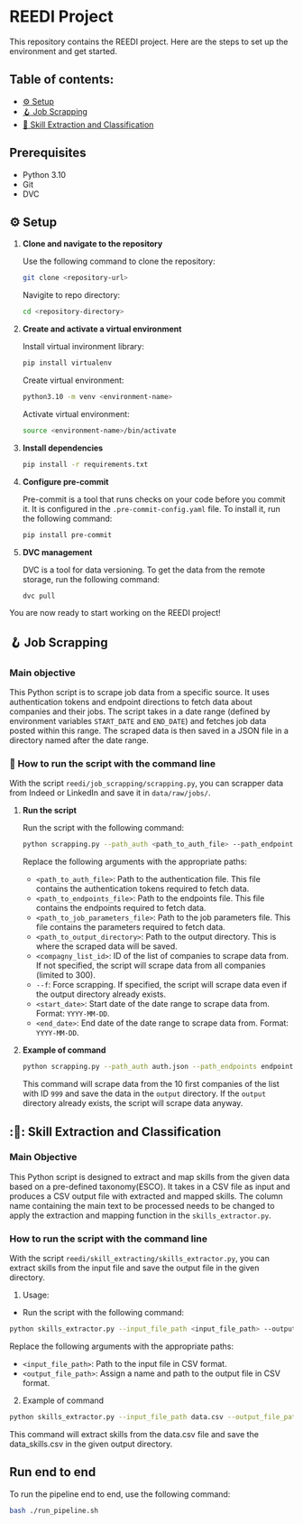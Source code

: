 # REEDI Project

This repository contains the REEDI project. Here are the steps to set up the environment and get started.

## Table of contents:

- [:gear: Setup](#setup)
- [:hook: Job Scrapping](#job-scrapping)
- [:mag_right: Skill Extraction and Classification](#skill-extraction-and-classification)


## Prerequisites

- Python 3.10
- Git
- DVC

## :gear: Setup

1. **Clone and navigate to the repository**

    Use the following command to clone the repository:

    ```bash
    git clone <repository-url>
    ```

    Navigite to repo directory:

    ```bash
    cd <repository-directory>
    ```

2. **Create and activate a virtual environment**

    Install virtual invironment library:

    ```bash
    pip install virtualenv

    ```

    Create virtual environment:

    ```bash
    python3.10 -m venv <environment-name>

    ```

    Activate virtual environment:

    ```bash
    source <environment-name>/bin/activate

    ```

3. **Install dependencies**

    ```bash
    pip install -r requirements.txt
    ```

4. **Configure pre-commit**

    Pre-commit is a tool that runs checks on your code before you commit it. It is configured in the `.pre-commit-config.yaml` file. To install it, run the following command:

    ```bash
    pip install pre-commit
    ```

5. **DVC management**

    DVC is a tool for data versioning. To get the data from the remote storage, run the following command:

    ```bash
    dvc pull
    ```


You are now ready to start working on the REEDI project!


## :hook: Job Scrapping

### Main objective

This Python script is    to scrape job data from a specific source. It uses authentication tokens and endpoint directions to fetch data about companies and their jobs. The script takes in a date range (defined by environment variables `START_DATE` and `END_DATE`) and fetches job data posted within this range. The scraped data is then saved in a JSON file in a directory named after the date range.

### :snake: How to run the script with the command line

With the script `reedi/job_scrapping/scrapping.py`, you can scrapper data from Indeed or LinkedIn and save it in `data/raw/jobs/`.

1. **Run the script**

    Run the script with the following command:

    ```bash
    python scrapping.py --path_auth <path_to_auth_file> --path_endpoints <path_to_endpoints_file> --path_job <path_to_job_parameters_file> --path_output <path_to_output_directory> [--id <compagny_list_id>] [--limit_compagny <number_of_companies>] [--f <force_scrapping>]]  --start_date <start_date> --end_date <end_date>
    ```

    Replace the following arguments with the appropriate paths:
    - `<path_to_auth_file>`: Path to the authentication file. This file contains the authentication tokens required to fetch data.
    - `<path_to_endpoints_file>`: Path to the endpoints file. This file contains the endpoints required to fetch data.
    - `<path_to_job_parameters_file>`: Path to the job parameters file. This file contains the parameters required to fetch data.
    - `<path_to_output_directory>`: Path to the output directory. This is where the scraped data will be saved.
    - `<compagny_list_id>`: ID of the list of companies to scrape data from. If not specified, the script will scrape data from all companies (limited to 300).
    - `--f`: Force scrapping. If specified, the script will scrape data even if the output directory already exists.
    - `<start_date>`: Start date of the date range to scrape data from. Format: `YYYY-MM-DD`.
    - `<end_date>`: End date of the date range to scrape data from. Format: `YYYY-MM-DD`.

2. **Example of command**

    ```bash
    python scrapping.py --path_auth auth.json --path_endpoints endpoints.json --path_job job_parameters.json --path_output output --id 999 --limit_compagny 10 --f
    ```

    This command will scrape data from the 10 first companies of the list with ID `999` and save the data in the `output` directory. If the `output` directory already exists, the script will scrape data anyway.


## :🔎: Skill Extraction and Classification 
### Main Objective
This Python script is designed to extract and map skills from the given data based on a pre-defined taxonomy(ESCO). It takes in a CSV file as input and produces a CSV output file with extracted and mapped skills. The column name containing the main text to be processed needs to be changed to apply the extraction and mapping function in the `skills_extractor.py`.

### How to run the script with the command line
With the script `reedi/skill_extracting/skills_extractor.py`, you can extract skills from the input file and save the output file in the given directory.

1. Usage:
- Run the script with the following command:
```bash
python skills_extractor.py --input_file_path <input_file_path> --output_file_path <output_file_path>
```

Replace the following arguments with the appropriate paths:
- `<input_file_path>`: Path to the input file in CSV format.
- `<output_file_path>`: Assign a name and path to the output file in CSV format.

2. Example of command
```bash
python skills_extractor.py --input_file_path data.csv --output_file_path data_skills.csv
```
This command will extract skills from the data.csv file and save the data_skills.csv in the given output directory.


## Run end to end

To run the pipeline end to end, use the following command:
```bash
bash ./run_pipeline.sh
```
